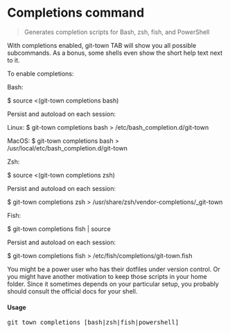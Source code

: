 <h1 textrun="command-heading">Completions command</h1>

<blockquote textrun="command-summary">
Generates completion scripts for Bash, zsh, fish, and PowerShell
</blockquote>

<a textrun="command-description">
With completions enabled, git-town TAB will show you all possible subcommands.
As a bonus, some shells even show the short help text next to it.

To enable completions:

Bash:

\$ source <(git-town completions bash)

Persist and autoload on each session:

Linux: \$ git-town completions bash > /etc/bash_completion.d/git-town

MacOS: \$ git-town completions bash > /usr/local/etc/bash_completion.d/git-town

Zsh:

\$ source <(git-town completions zsh)

Persist and autoload on each session:

\$ git-town completions zsh > /usr/share/zsh/vendor-completions/\_git-town

Fish:

\$ git-town completions fish | source

Persist and autoload on each session:

\$ git-town completions fish > /etc/fish/completions/git-town.fish

You might be a power user who has their dotfiles under version control. Or you
might have another motivation to keep those scripts in your home folder. Since
it sometimes depends on your particular setup, you probably should consult the
official docs for your shell.</a>

#### Usage

<pre textrun="command-usage">
git town completions [bash|zsh|fish|powershell]
</pre>
